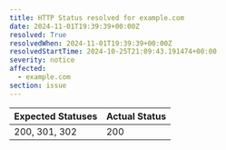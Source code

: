 ```yaml
---
title: HTTP Status resolved for example.com
date: 2024-11-01T19:39:39+00:00Z
resolved: True
resolvedWhen: 2024-11-01T19:39:39+00:00Z
resolvedStartTime: 2024-10-25T21:09:43.191474+00:00
severity: notice
affected:
  - example.com
section: issue
---
```


| Expected Statuses | Actual Status  |
|-------------------|----------------|
| 200, 301, 302 | 200 |
